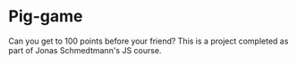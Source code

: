 # Pig-game
Can you get to 100 points before your friend?
This is a project completed as part of Jonas Schmedtmann's JS course.
